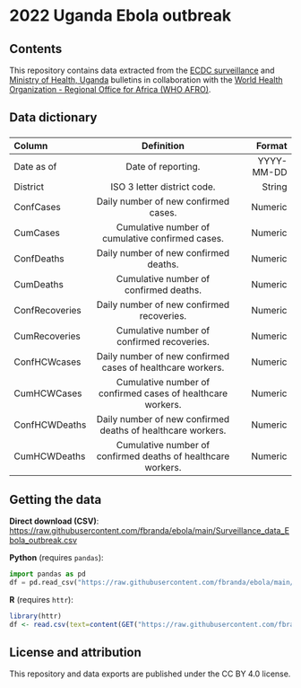 # 2022 Uganda Ebola outbreak

## Contents

This repository contains data extracted from the [ECDC surveillance](https://www.ecdc.europa.eu/en/ebola-virus-disease-outbreak-uganda) and [Ministry of Health, Uganda](https://twitter.com/MinofHealthUG) bulletins in collaboration with the [World Health Organization - Regional Office for Africa (WHO AFRO)](https://www.afro.who.int/countries/publications?country=879).


## Data dictionary

### 

| Column      | Definition | Format     |
| :---        |    :----:   |          ---: |
| Date as of      | Date of reporting.       | YYYY-MM-DD  |
| District     |  ISO 3 letter district code.       | String   |
| ConfCases | Daily number of new confirmed cases. | Numeric |
| CumCases| Cumulative number of cumulative confirmed cases. | Numeric |
| ConfDeaths | Daily number of new confirmed deaths. | Numeric |
| CumDeaths | Cumulative number of confirmed deaths. | Numeric |
| ConfRecoveries | Daily number of new confirmed recoveries. | Numeric |
| CumRecoveries | Cumulative number of confirmed recoveries. | Numeric |
| ConfHCWcases | Daily number of new confirmed cases of healthcare workers. | Numeric | 
| CumHCWCases | Cumulative number of confirmed cases of healthcare workers. | Numeric |
| ConfHCWDeaths | Daily number of new confirmed deaths of healthcare workers. | Numeric | 
| CumHCWDeaths | Cumulative number of confirmed deaths of healthcare workers. | Numeric |

## Getting the data

**Direct download (CSV)**: https://raw.githubusercontent.com/fbranda/ebola/main/Surveillance_data_Ebola_outbreak.csv

**Python** (requires `pandas`):
```python
import pandas as pd
df = pd.read_csv("https://raw.githubusercontent.com/fbranda/ebola/main/Surveillance_data_Ebola_outbreak.csv")
```

**R** (requires `httr`):
```r
library(httr)
df <- read.csv(text=content(GET("https://raw.githubusercontent.com/fbranda/ebola/main/Surveillance_data_Ebola_outbreak.csv")))
```


## License and attribution

This repository and data exports are published under the CC BY 4.0 license.
